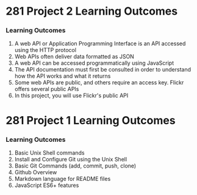 # 281 Project 2 Learning Outcomes
### Learning Outcomes
1. A web API or Application Programming Interface is an API accessed using the HTTP protocol
2. Web APIs often deliver data formatted as JSON
3. A web API can be accessed programmatically using
JavaScript
4. The API documentation must first be consulted in order to understand how the API works and what it returns
5. Some web APIs are public, and others require an access key. Flickr offers several public APIs
6. In this project, you will use Flickr's public API


# 281 Project 1 Learning Outcomes
### Learning Outcomes
1. Basic Unix Shell commands
2. Install and Configure Git using the Unix Shell
3. Basic Git Commands (add, commit, push, clone)
4. Github Overview
5. Markdown language for README files
6. JavaScript ES6+ features
